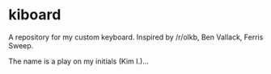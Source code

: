 # kiboard
A repository for my custom keyboard. Inspired by /r/olkb, Ben Vallack, Ferris Sweep.

The name is a play on my initials (Kim I.)...
